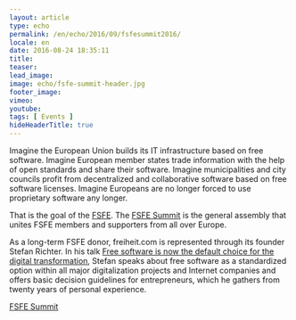 ```yaml
---
layout: article
type: echo
permalink: /en/echo/2016/09/fsfesummit2016/
locale: en
date: 2016-08-24 18:35:11
title: 
teaser: 
lead_image: 
image: echo/fsfe-summit-header.jpg
footer_image:
vimeo: 
youtube:
tags: [ Events ]
hideHeaderTitle: true
---
```


Imagine the European Union builds its IT infrastructure based on free software. Imagine European member states trade information with the help of open standards and share their software. Imagine municipalities and city councils profit from decentralized and collaborative software based on free software licenses. Imagine Europeans are no longer forced to use proprietary software any longer. 

That is the goal of the [FSFE](https://fsfe.org/). The [FSFE Summit](https://fsfe.org/community/events/2016/summit/frontpage.de.html) is the general assembly that unites FSFE members and supporters from all over Europe. 

As a long-term FSFE donor, freiheit.com is represented through its founder Stefan Richter. In his talk [Free software is now the default choice for the digital transformation](https://conf.qtcon.org/en/qtcon/public/events/475), Stefan speaks about free software as a standardized option within all major digitalization projects and Internet companies and offers basic decision guidelines for entrepreneurs, which he gathers from twenty years of personal experience. 

[FSFE Summit](https://fsfe.org/community/events/2016/summit/frontpage.de.html)


